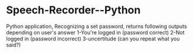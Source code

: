 # Speech-Recorder--Python
Python application, Recognizing a set password, returns following outputs depending on user's answer
1-You're logged in (password correct)
2-Not logged in (password incorrect)
3-uncertitude (can you repeat what you said?)
